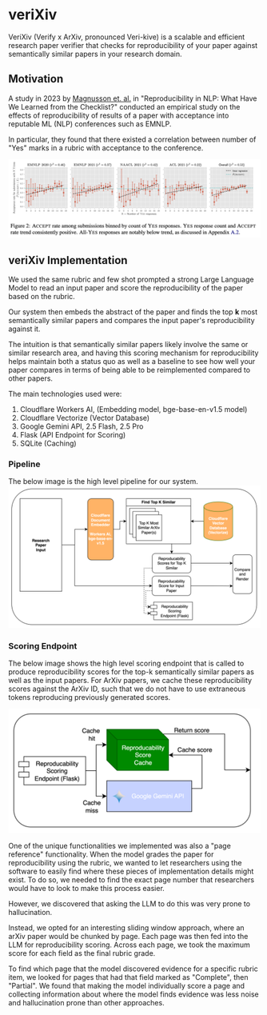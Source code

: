 # veriXiv
VeriXiv (Verify x ArXiv, pronounced Veri-kive) is a scalable and efficient research paper verifier that checks for reproducibility of your paper against semantically similar papers in your research domain. 

## Motivation
A study in 2023 by [Magnusson et. al.](https://arxiv.org/pdf/2306.09562) in "Reproducibility in NLP: What Have We Learned from the Checklist?" conducted an empirical study on the effects of reproducibility of results of a paper with acceptance into reputable ML (NLP) conferences such as EMNLP.

In particular, they found that there existed a correlation between number of "Yes" marks in a rubric with acceptance to the conference. 

![Magnusson](./Images/Magnusson.png)

## veriXiv Implementation
We used the same rubric and few shot prompted a strong Large Language Model to read an input paper and score the reproducibility of the paper based on the rubric.

Our system then embeds the abstract of the paper and finds the top **k** most semantically similar papers and compares the input paper's reproducibility against it.

The intuition is that semantically similar papers likely involve the same or similar research area, and having this scoring mechanism for reproducibility helps maintain both a status quo as well as a baseline to see how well your paper compares in terms of being able to be reimplemented compared to other papers.

The main technologies used were:

1. Cloudflare Workers AI, (Embedding model, bge-base-en-v1.5 model)
2. Cloudflare Vectorize (Vector Database)
3. Google Gemini API, 2.5 Flash, 2.5 Pro
4. Flask (API Endpoint for Scoring)
5. SQLite (Caching)

### Pipeline
The below image is the high level pipeline for our system.
![Pipeline](./Images/Pipeline.png)

### Scoring Endpoint
The below image shows the high level scoring endpoint that is called to produce reproducibility scores for the top-k semantically similar papers as well as the input papers. For ArXiv papers, we cache these reproducibility scores against the ArXiv ID, such that we do not have to use extraneous tokens reproducing previously generated scores.

![ScoringEndpoint](./Images/image.png)

One of the unique functionalities we implemented was also a "page reference" functionality. When the model grades the paper for reproducibility using the rubric, we wanted to let researchers using the software to easily find where these pieces of implementation details might exist. To do so, we needed to find the exact page number that researchers would have to look to make this process easier.

However, we discovered that asking the LLM to do this was very prone to hallucination.

Instead, we opted for an interesting sliding window approach, where an arXiv paper would be chunked by page. Each page was then fed into the LLM for reproducibility scoring. Across each page, we took the maximum score for each field as the final rubric grade. 

To find which page that the model discovered evidence for a specific rubric item, we looked for pages that had that field marked as "Complete", then "Partial". We found that making the model individually score a page and collecting information about where the model finds evidence was less noise and hallucination prone than other approaches. 
